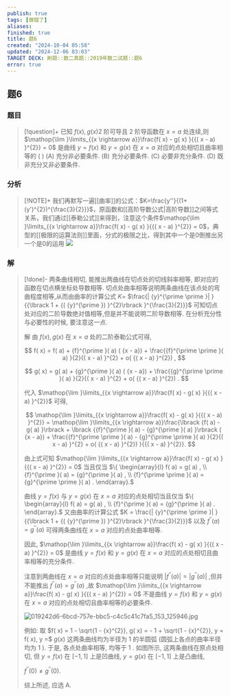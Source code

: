 ```yaml
---
publish: true
tags: [做错了]
aliases: 
finished: true
title: 题6
created: "2024-10-04 05:58"
updated: "2024-12-06 03:03"
TARGET DECK: 刷题::数二真题::2019年数二试题::题6
error: true
---
```

## 题6
### 题目
> [!question]+
> 已知 $f( x), g( x) 2$ 阶可导且 2 阶导函数在 $x = a$ 处连续,则 $\mathop{\lim }\limits_{{x \rightarrow a}}\frac{f( x) - g( x) }{{( x - a) }^{2}} = 0$ 是曲线 $y = f( x)$ 和 $y = g( x)$ 在 $x = a$ 对应的点处相切且曲率相等的 ( )
> (A) 充分非必要条件.
> (B) 充分必要条件.
> (C) 必要非充分条件.
> (D) 既非充分又非必要条件.
### 分析
> [!NOTE]+
> 我们再默写一遍[[曲率]]的公式：$K=\frac{y''}{(1+(y')^{2})^{\frac{3}{2}}}$，原函数和[[高阶导数公式|高阶导数]]之间等式关系，我们通过[[泰勒公式]]来得到，注意这个条件$\mathop{\lim }\limits_{{x \rightarrow a}}\frac{f( x) - g( x) }{{( x - a) }^{2}} = 0$，典型的[[极限的运算法则]]里面，分式的极限之比，得到其中一个是0倒推出另一个是0的运用
> ![](https://img.hwenyi.live/202412061103742.webp)
### 解
> [!done]-
> 两条曲线相切, 能推出两曲线在切点处的切线斜率相等, 即对应的函数在切点横坐标处导数相等. 切点处曲率相等说明两条曲线在该点处的弯曲程度相等,从而由曲率的计算公式 $K =$ $\frac{| {y}^{\prime \prime }| }{{\lbrack 1 + {( {y}^{\prime }) }^{2}\rbrack }^{\frac{3}{2}}}$ 可知切点处对应的二阶导数绝对值相等,但是并不能说明二阶导数相等. 在分析充分性与必要性的时候, 要注意这一点.
> 
> 解 由 $f( x), g( x)$ 在 $x = a$ 处的二阶泰勒公式可得,
> 
> $$
> f( x) = f( a) + {f}^{\prime }( a) ( {x - a}) + \frac{{f}^{\prime \prime }( a) }{2}{( x - a) }^{2} + o( {( x - a) }^{2}) ,
> $$
> 
> $$
> g( x) = g( a) + {g}^{\prime }( a) ( {x - a}) + \frac{{g}^{\prime \prime }( a) }{2}{( x - a) }^{2} + o( {( x - a) }^{2}) .
> $$
> 
> 代入 $\mathop{\lim }\limits_{{x \rightarrow a}}\frac{f( x) - g( x) }{{( x - a) }^{2}}$ 可得,
> 
> $$
> \mathop{\lim }\limits_{{x \rightarrow a}}\frac{f( x) - g( x) }{{( x - a) }^{2}} = \mathop{\lim }\limits_{{x \rightarrow a}}\frac{\lbrack {f( a) - g( a) }\rbrack + \lbrack {{f}^{\prime }( a) - {g}^{\prime }( a) }\rbrack ( {x - a}) + \frac{{f}^{\prime \prime }( a) - {g}^{\prime \prime }( a) }{2}{( x - a) }^{2} + o( {( x - a) }^{2}) }{{( x - a) }^{2}}.
> $$
> 
> 由上式可知 $\mathop{\lim }\limits_{{x \rightarrow a}}\frac{f( x) - g( x) }{{( x - a) }^{2}} = 0$ 当且仅当 $\{ \begin{array}{l} f( a) = g( a) , \\ {f}^{\prime }( a) = {g}^{\prime }( a) , \\ {f}^{\prime \prime }( a) = {g}^{\prime \prime }( a) . \end{array}.$
> 
> 曲线 $y = f( x)$ 与 $y = g( x)$ 在 $x = a$ 对应的点处相切当且仅当 $\{ \begin{array}{l} f( a) = g( a) , \\ {f}^{\prime }( a) = {g}^{\prime }( a) . \end{array}.$ 又由曲率的计算公式 $K = \frac{| {y}^{\prime \prime }| }{{\lbrack 1 + {( {y}^{\prime }) }^{2}\rbrack }^{\frac{3}{2}}}$ 以及 ${f}^{\prime \prime }( a) = {g}^{\prime \prime }( a)$ 可得两条曲线在 $x = a$ 对应的点处曲率相等.
> 
> 因此, $\mathop{\lim }\limits_{{x \rightarrow a}}\frac{f( x) - g( x) }{{( x - a) }^{2}} = 0$ 是曲线 $y = f( x)$ 和 $y = g( x)$ 在 $x = a$ 对应的点处相切且曲率相等的充分条件.
> 
> 注意到两曲线在 $x = a$ 对应的点处曲率相等只能说明 $| {{f}^{\prime \prime }( a) }| = | {{g}^{\prime \prime }( a) }|$ ,但并不能推出 ${f}^{\prime \prime }( a) = {g}^{\prime \prime }( a)$ ,故 $\mathop{\lim }\limits_{{x \rightarrow a}}\frac{f( x) - g( x) }{{( x - a) }^{2}} = 0$ 不是曲线 $y = f( x)$ 和 $y = g( x)$ 在 $x = a$ 对应的点处相切且曲率相等的必要条件.
> 
> ![019242d6-6bcd-757e-bbc5-c4c5c41c7fa5_153_125946.jpg](https://img.hwenyi.live/202409302017971.webp)
> 
> 例如: 取 $f( x) = 1 - \sqrt{1 - {x}^{2}}, g( x) = - 1 + \sqrt{1 - {x}^{2}}, y = f( x), y =$ $g( x)$ 这两条曲线均为半径为 1 的半圆弧 (圆弧上各点的曲率半径均为 1 ). 于是, 各点处曲率相等, 均等于 1 . 如图所示, 这两条曲线在原点处相切, 但 $y = f( x)$ 在 $\lbrack {-1,1}\rbrack$ 上是凹曲线, $y = g( x)$ 在 $\lbrack {-1,1}\rbrack$ 上是凸曲线,
> 
> ${f}^{\prime \prime }( 0) \neq {g}^{\prime \prime }( 0) .\;$ 
> 
> 综上所述, 应选 A.